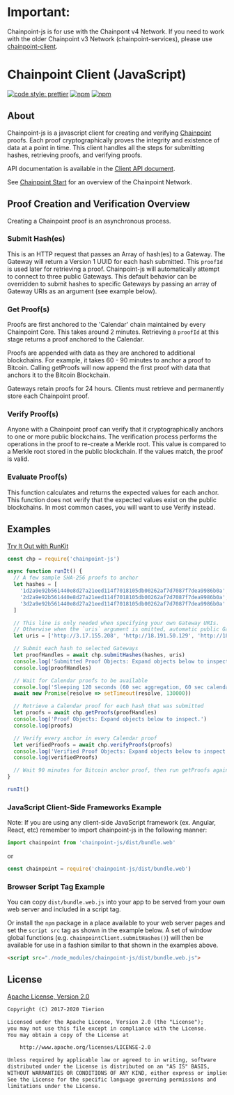 # Important:

Chainpoint-js is for use with the Chainpont v4 Network. If you need to work with the older Chainpoint v3 Network (chainpoint-services), please use [chainpoint-client](https://www.npmjs.com/package/chainpoint-client).

# Chainpoint Client (JavaScript)

[![code style: prettier](https://img.shields.io/badge/code_style-prettier-ff69b4.svg?style=flat-square)](https://github.com/prettier/prettier)
[![npm](https://img.shields.io/npm/l/chainpoint-js.svg)](https://www.npmjs.com/package/chainpoint-js)
[![npm](https://img.shields.io/npm/v/chainpoint-js.svg)](https://www.npmjs.com/package/chainpoint-js)

## About

Chainpoint-js is a javascript client for creating and verifying [Chainpoint](https://chainpoint.org) proofs. Each proof cryptographically proves the integrity and existence of data at a point in time. This client handles all the steps for submitting hashes, retrieving proofs, and verifying proofs.

API documentation is available in the [Client API document](https://github.com/chainpoint/chainpoint-js/blob/master/API.md).

See [Chainpoint Start](https://github.com/chainpoint/chainpoint-start) for an overview of the Chainpoint Network.

## Proof Creation and Verification Overview

Creating a Chainpoint proof is an asynchronous process.

### Submit Hash(es)

This is an HTTP request that passes an Array of hash(es) to a Gateway. The Gateway will return a Version 1 UUID for each hash submitted. This `proofId` is used later for retrieving a proof. Chainpoint-js will automatically attempt to connect to three public Gateways. This default behavior can be overridden to submit hashes to specific Gateways by passing an array of Gateway URIs as an argument (see example below).

### Get Proof(s)

Proofs are first anchored to the 'Calendar' chain maintained by every Chainpoint Core. This takes around 2 minutes. Retrieving a `proofId` at this stage returns a proof anchored to the Calendar.

Proofs are appended with data as they are anchored to additional blockchains. For example, it takes 60 - 90 minutes to anchor a proof to Bitcoin. Calling getProofs will now append the first proof with data that anchors it to the Bitcoin Blockchain.

Gateways retain proofs for 24 hours. Clients must retrieve and permanently store each Chainpoint proof.

### Verify Proof(s)

Anyone with a Chainpoint proof can verify that it cryptographically anchors to one or more public blockchains. The verification process performs the operations in the proof to re-create a Merkle root. This value is compared to a Merkle root stored in the public blockchain. If the values match, the proof is valid.

### Evaluate Proof(s)

This function calculates and returns the expected values for each anchor. This function does not verify that the expected values exist on the public blockchains. In most common cases, you will want to use Verify instead.

## Examples

[Try It Out with RunKit](https://runkit.com/jacohend/tierion-chainpoint-client-example)

```javascript
const chp = require('chainpoint-js')

async function runIt() {
  // A few sample SHA-256 proofs to anchor
  let hashes = [
    '1d2a9e92b561440e8d27a21eed114f7018105db00262af7d7087f7dea9986b0a',
    '2d2a9e92b561440e8d27a21eed114f7018105db00262af7d7087f7dea9986b0a',
    '3d2a9e92b561440e8d27a21eed114f7018105db00262af7d7087f7dea9986b0a'
  ]

  // This line is only needed when specifying your own Gateway URIs.
  // Otherwise when the `uris` argument is omitted, automatic public Gateway discovery will be used.
  let uris = ['http://3.17.155.208', 'http://18.191.50.129', 'http://18.224.185.143']

  // Submit each hash to selected Gateways
  let proofHandles = await chp.submitHashes(hashes, uris)
  console.log('Submitted Proof Objects: Expand objects below to inspect.')
  console.log(proofHandles)

  // Wait for Calendar proofs to be available
  console.log('Sleeping 120 seconds (60 sec aggregation, 60 sec calendar) to wait for proofs to generate...')
  await new Promise(resolve => setTimeout(resolve, 130000))

  // Retrieve a Calendar proof for each hash that was submitted
  let proofs = await chp.getProofs(proofHandles)
  console.log('Proof Objects: Expand objects below to inspect.')
  console.log(proofs)

  // Verify every anchor in every Calendar proof
  let verifiedProofs = await chp.verifyProofs(proofs)
  console.log('Verified Proof Objects: Expand objects below to inspect.')
  console.log(verifiedProofs)

  // Wait 90 minutes for Bitcoin anchor proof, then run getProofs again
}

runIt()
```

### JavaScript Client-Side Frameworks Example

Note: If you are using any client-side JavaScript framework (ex. Angular, React, etc) remember to import chainpoint-js in the following manner:

```js
import chainpoint from 'chainpoint-js/dist/bundle.web'
```

or

```js
const chainpoint = require('chainpoint-js/dist/bundle.web')
```

### Browser Script Tag Example

You can copy `dist/bundle.web.js` into your app to be served from your own web server and included in a script tag.

Or install the `npm` package in a place available to your web server pages and set the `script src` tag as shown in the example below. A set of window global functions (e.g. `chainpointClient.submitHashes()`) will then be available for use in a fashion similar to that shown in the examples above.

```html
<script src="./node_modules/chainpoint-js/dist/bundle.web.js">
```

## License

[Apache License, Version 2.0](https://opensource.org/licenses/Apache-2.0)

```txt
Copyright (C) 2017-2020 Tierion

Licensed under the Apache License, Version 2.0 (the "License");
you may not use this file except in compliance with the License.
You may obtain a copy of the License at

    http://www.apache.org/licenses/LICENSE-2.0

Unless required by applicable law or agreed to in writing, software
distributed under the License is distributed on an "AS IS" BASIS,
WITHOUT WARRANTIES OR CONDITIONS OF ANY KIND, either express or implied.
See the License for the specific language governing permissions and
limitations under the License.
```
